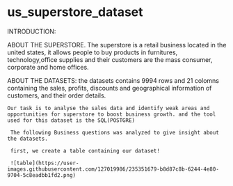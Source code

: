 # us_superstore_dataset

INTRODUCTION:

ABOUT THE SUPERSTORE.
  The superstore is a retail business located in the united states, it allows people to buy products in furnitures, technology,office supplies and their customers are the mass consumer, corporate and home offices.

ABOUT THE DATASETS:
   the datasets contains 9994 rows and 21 colomns containing the sales, profits, discounts and geographical information of customers, and their order details.
    
    Our task is to analyse the sales data and identify weak areas and opportunities for superstore to boost business growth. and the tool used for this dataset is the SQL(POSTGRE)
     
     The following Business questions was analyzed to give insight about the datasets.
     
     first, we create a table containing our dataset!
     
     ![table](https://user-images.githubusercontent.com/127019986/235351679-b8d87c8b-6244-4e80-9704-5c8eadbb1fd2.png)

